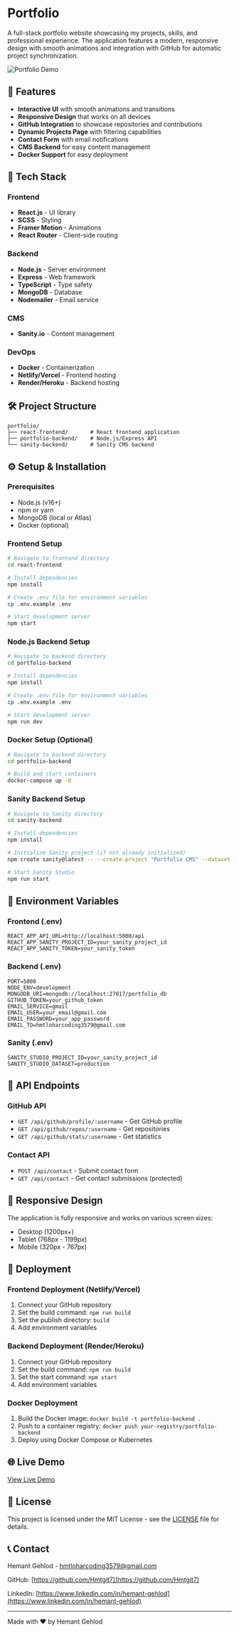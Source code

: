 # Portfolio

A full-stack portfolio website showcasing my projects, skills, and professional experience. The application features a modern, responsive design with smooth animations and integration with GitHub for automatic project synchronization.

![Portfolio Demo](https://hemant-gehlod.netlify.app)

## 🌟 Features

- **Interactive UI** with smooth animations and transitions
- **Responsive Design** that works on all devices
- **GitHub Integration** to showcase repositories and contributions
- **Dynamic Projects Page** with filtering capabilities
- **Contact Form** with email notifications
- **CMS Backend** for easy content management
- **Docker Support** for easy deployment

## 🚀 Tech Stack

### Frontend
- **React.js** - UI library
- **SCSS** - Styling
- **Framer Motion** - Animations
- **React Router** - Client-side routing

### Backend
- **Node.js** - Server environment
- **Express** - Web framework
- **TypeScript** - Type safety
- **MongoDB** - Database
- **Nodemailer** - Email service

### CMS
- **Sanity.io** - Content management

### DevOps
- **Docker** - Containerization
- **Netlify/Vercel** - Frontend hosting
- **Render/Heroku** - Backend hosting

## 🛠️ Project Structure

```
portfolio/
├── react-frontend/       # React frontend application
├── portfolio-backend/    # Node.js/Express API
└── sanity-backend/       # Sanity CMS backend
```

## ⚙️ Setup & Installation

### Prerequisites
- Node.js (v16+)
- npm or yarn
- MongoDB (local or Atlas)
- Docker (optional)

### Frontend Setup

```bash
# Navigate to frontend directory
cd react-frontend

# Install dependencies
npm install

# Create .env file for environment variables
cp .env.example .env

# Start development server
npm start
```

### Node.js Backend Setup

```bash
# Navigate to backend directory
cd portfolio-backend

# Install dependencies
npm install

# Create .env file for environment variables
cp .env.example .env

# Start development server
npm run dev
```

### Docker Setup (Optional)

```bash
# Navigate to backend directory
cd portfolio-backend

# Build and start containers
docker-compose up -d
```

### Sanity Backend Setup

```bash
# Navigate to Sanity directory
cd sanity-backend

# Install dependencies
npm install

# Initialize Sanity project (if not already initialized)
npm create sanity@latest -- --create-project "Portfolio CMS" --dataset production

# Start Sanity Studio
npm run start
```

## 📝 Environment Variables

### Frontend (.env)
```
REACT_APP_API_URL=http://localhost:5000/api
REACT_APP_SANITY_PROJECT_ID=your_sanity_project_id
REACT_APP_SANITY_TOKEN=your_sanity_token
```

### Backend (.env)
```
PORT=5000
NODE_ENV=development
MONGODB_URI=mongodb://localhost:27017/portfolio_db
GITHUB_TOKEN=your_github_token
EMAIL_SERVICE=gmail
EMAIL_USER=your_email@gmail.com
EMAIL_PASSWORD=your_app_password
EMAIL_TO=hmtloharcoding3579@gmail.com
```

### Sanity (.env)
```
SANITY_STUDIO_PROJECT_ID=your_sanity_project_id
SANITY_STUDIO_DATASET=production
```

## 🔄 API Endpoints

### GitHub API
- `GET /api/github/profile/:username` - Get GitHub profile
- `GET /api/github/repos/:username` - Get repositories
- `GET /api/github/stats/:username` - Get statistics

### Contact API
- `POST /api/contact` - Submit contact form
- `GET /api/contact` - Get contact submissions (protected)

## 📱 Responsive Design

The application is fully responsive and works on various screen sizes:
- Desktop (1200px+)
- Tablet (768px - 1199px)
- Mobile (320px - 767px)

## 🚢 Deployment

### Frontend Deployment (Netlify/Vercel)
1. Connect your GitHub repository
2. Set the build command: `npm run build`
3. Set the publish directory: `build`
4. Add environment variables

### Backend Deployment (Render/Heroku)
1. Connect your GitHub repository
2. Set the build command: `npm run build`
3. Set the start command: `npm start`
4. Add environment variables

### Docker Deployment
1. Build the Docker image: `docker build -t portfolio-backend .`
2. Push to a container registry: `docker push your-registry/portfolio-backend`
3. Deploy using Docker Compose or Kubernetes

## 🌐 Live Demo

[View Live Demo](https://hemant-gehlod.netlify.app)

## 📄 License

This project is licensed under the MIT License - see the [LICENSE](LICENSE) file for details.

## 📞 Contact

Hemant Gehlod - [hmtloharcoding3579@gmail.com](mailto:hmtloharcoding3579@gmail.com)

GitHub: [https://github.com/Hmtgit7](https://github.com/Hmtgit7)

LinkedIn: [https://www.linkedin.com/in/hemant-gehlod](https://www.linkedin.com/in/hemant-gehlod)

---

Made with ❤️ by Hemant Gehlod
